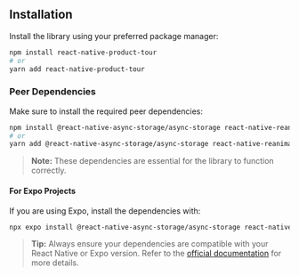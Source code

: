 ## Installation

Install the library using your preferred package manager:

```bash
npm install react-native-product-tour
# or
yarn add react-native-product-tour
```

### Peer Dependencies

Make sure to install the required peer dependencies:

```bash
npm install @react-native-async-storage/async-storage react-native-reanimated react-native-gesture-handler react-native-safe-area-context
# or
yarn add @react-native-async-storage/async-storage react-native-reanimated react-native-gesture-handler react-native-safe-area-context
```

> **Note:** These dependencies are essential for the library to function correctly.

#### For Expo Projects

If you are using Expo, install the dependencies with:

```bash
npx expo install @react-native-async-storage/async-storage react-native-reanimated react-native-gesture-handler react-native-safe-area-context
```

> **Tip:** Always ensure your dependencies are compatible with your React Native or Expo version. Refer to the [official documentation](https://docs.expo.dev/) for more details.